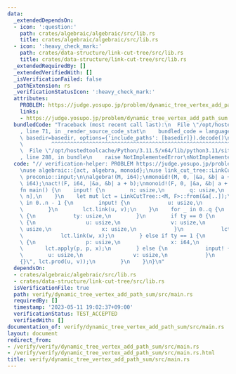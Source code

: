 ```yaml
---
data:
  _extendedDependsOn:
  - icon: ':question:'
    path: crates/algebraic/algebraic/src/lib.rs
    title: crates/algebraic/algebraic/src/lib.rs
  - icon: ':heavy_check_mark:'
    path: crates/data-structure/link-cut-tree/src/lib.rs
    title: crates/data-structure/link-cut-tree/src/lib.rs
  _extendedRequiredBy: []
  _extendedVerifiedWith: []
  _isVerificationFailed: false
  _pathExtension: rs
  _verificationStatusIcon: ':heavy_check_mark:'
  attributes:
    PROBLEM: https://judge.yosupo.jp/problem/dynamic_tree_vertex_add_path_sum
    links:
    - https://judge.yosupo.jp/problem/dynamic_tree_vertex_add_path_sum
  bundledCode: "Traceback (most recent call last):\n  File \"/opt/hostedtoolcache/Python/3.11.5/x64/lib/python3.11/site-packages/onlinejudge_verify/documentation/build.py\"\
    , line 71, in _render_source_code_stat\n    bundled_code = language.bundle(stat.path,\
    \ basedir=basedir, options={'include_paths': [basedir]}).decode()\n          \
    \         ^^^^^^^^^^^^^^^^^^^^^^^^^^^^^^^^^^^^^^^^^^^^^^^^^^^^^^^^^^^^^^^^^^^^^^^^^^^^^^^^^\n\
    \  File \"/opt/hostedtoolcache/Python/3.11.5/x64/lib/python3.11/site-packages/onlinejudge_verify/languages/rust.py\"\
    , line 288, in bundle\n    raise NotImplementedError\nNotImplementedError\n"
  code: "// verification-helper: PROBLEM https://judge.yosupo.jp/problem/dynamic_tree_vertex_add_path_sum\n\
    \nuse algebraic::{act, algebra, monoid};\nuse link_cut_tree::LinkCutTree;\nuse\
    \ proconio::input;\n\nalgebra!(M, i64);\nmonoid!(M, 0, |&a, &b| a + b);\n\nalgebra!(F,\
    \ i64);\nact!(F, i64, |&a, &b| a + b);\nmonoid!(F, 0, |&a, &b| a + b);\n\n#[proconio::fastout]\n\
    fn main() {\n    input! {\n        n: usize,\n        q: usize,\n        a: [i64;\
    \ n],\n    }\n    let mut lct = LinkCutTree::<M, F>::from(&a[..]);\n    for _\
    \ in 0..n - 1 {\n        input! {\n            u: usize,\n            v: usize,\n\
    \        }\n        lct.link(u, v);\n    }\n    for _ in 0..q {\n        input!\
    \ {\n            ty: usize,\n        }\n        if ty == 0 {\n            input!\
    \ {\n                u: usize,\n                v: usize,\n                w:\
    \ usize,\n                x: usize,\n            }\n            lct.cut(u, v);\n\
    \            lct.link(w, x);\n        } else if ty == 1 {\n            input!\
    \ {\n                p: usize,\n                x: i64,\n            }\n     \
    \       lct.apply(p, p, x);\n        } else {\n            input! {\n        \
    \        u: usize,\n                v: usize,\n            }\n            println!(\"\
    {}\", lct.prod(u, v));\n        }\n    }\n}\n"
  dependsOn:
  - crates/algebraic/algebraic/src/lib.rs
  - crates/data-structure/link-cut-tree/src/lib.rs
  isVerificationFile: true
  path: verify/dynamic_tree_vertex_add_path_sum/src/main.rs
  requiredBy: []
  timestamp: '2023-05-11 19:02:37+09:00'
  verificationStatus: TEST_ACCEPTED
  verifiedWith: []
documentation_of: verify/dynamic_tree_vertex_add_path_sum/src/main.rs
layout: document
redirect_from:
- /verify/verify/dynamic_tree_vertex_add_path_sum/src/main.rs
- /verify/verify/dynamic_tree_vertex_add_path_sum/src/main.rs.html
title: verify/dynamic_tree_vertex_add_path_sum/src/main.rs
---
```

